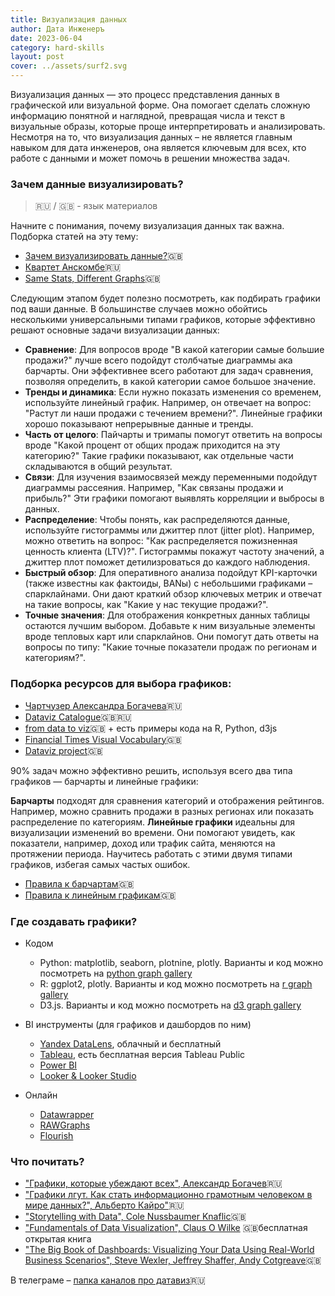 ```yaml
---
title: Визуализация данных
author: Дата Инженеръ
date: 2023-06-04
category: hard-skills
layout: post
cover: ../assets/surf2.svg
---
```


Визуализация данных — это процесс представления данных в графической или визуальной форме. Она помогает сделать сложную информацию понятной и наглядной, превращая числа и текст в визуальные образы, которые проще интерпретировать и анализировать.
Несмотря на то, что визуализация данных – не является главным навыком для дата инженеров, она является ключевым для всех, кто работе с данными и может помочь в решении множества задач.

### Зачем данные визуализировать?
> 🇷🇺 / 🇬🇧 - язык материалов

Начните с понимания, почему визуализация данных так важна. Подборка статей на эту тему:
- [Зачем визуализировать данные?](https://nastengraph.substack.com/p/why-you-should-always-visualize-your)🇬🇧
- [Квартет Анскомбе](https://habr.com/ru/articles/91128/)🇷🇺
- [Same Stats, Different Graphs](https://www.research.autodesk.com/publications/same-stats-different-graphs/)🇬🇧
    
Следующим этапом будет полезно посмотреть, как подбирать графики под ваши данные. В большинстве случаев можно обойтись несколькими универсальными типами графиков, которые эффективно решают основные задачи визуализации данных:
- **Сравнение**: Для вопросов вроде "В какой категории самые большие продажи?" лучше всего подойдут столбчатые диаграммы ака барчарты. Они эффективнее всего работают для задач сравнения, позволяя определить, в какой категории самое большое значение.
- **Тренды и динамика**: Если нужно показать изменения со временем, используйте линейный график. Например, он отвечает на вопрос: "Растут ли наши продажи с течением времени?". Линейные графики хорошо показывают непрерывные данные и тренды.
- **Часть от целого**: Пайчарты и тримапы помогут ответить на вопросы вроде "Какой процент от общих продаж приходится на эту категорию?" Такие графики показывают, как отдельные части складываются в общий результат.
- **Связи**: Для изучения взаимосвязей между переменными подойдут диаграммы рассеяния. Например, "Как связаны продажи и прибыль?" Эти графики помогают выявлять корреляции и выбросы в данных.
- **Распределение**: Чтобы понять, как распределяются данные, используйте гистограммы или джиттер плот (jitter plot). Например, можно ответить на вопрос: "Как распределяется пожизненная ценность клиента (LTV)?". Гистограммы покажут частоту значений, а джиттер плот поможет детилизроваться до каждого наблюдения. 
- **Быстрый обзор**: Для оперативного анализа подойдут KPI-карточки (также известны как фактоиды, BANы) с небольшими графиками – спарклайнами. Они дают краткий обзор ключевых метрик и отвечат на такие вопросы, как "Какие у нас текущие продажи?".
- **Точные значения**: Для отображения конкретных данных таблицы остаются лучшим выбором. Добавьте к ним визуальные элементы вроде тепловых карт или спарклайнов. Они помогут дать ответы на вопросы по типу: "Какие точные показатели продаж по регионам и категориям?".

### Подборка ресурсов для выбора графиков:
- [Чартчузер Александра Богачева](https://t.me/chartomojka/1259)🇷🇺
- [Dataviz Catalogue](https://datavizcatalogue.com/blog/chart-snapshot-dumbbell-plot/#google_vignette)🇬🇧🇷🇺
- [from data to viz](https://www.data-to-viz.com)🇬🇧 + есть примеры кода на R, Python, d3js
- [Financial Times Visual Vocabulary](https://github.com/Financial-Times/chart-doctor/blob/main/visual-vocabulary/README.md)🇬🇧
- [Dataviz project](https://datavizproject.com)🇬🇧

90% задач можно эффективно решить, используя всего два типа графиков — барчарты и линейные графики:

**Барчарты** подходят для сравнения категорий и отображения рейтингов. Например, можно сравнить продажи в разных регионах или показать распределение по категориям. 
**Линейные графики** идеальны для визуализации изменений во времени. Они помогают увидеть, как показатели, например, доход или трафик сайта, меняются на протяжении периода. 
Научитесь работать с этими двумя типами графиков, избегая самых частых ошибок. 
- [Правила к барчартам](https://nastengraph.substack.com/p/bar-charts-best-practices)🇬🇧
- [Правила к линейным графикам](https://nastengraph.substack.com/p/line-charts-best-practices)🇬🇧

### Где создавать графики?

- Кодом
  - Python: matplotlib, seaborn, plotnine, plotly. Варианты и код можно посмотреть на [python graph gallery](python-graph-gallery.com) 
  - R: ggplot2, plotly. Варианты и код можно посмотреть на [r graph gallery](r-graph-gallery.com)
  - D3.js. Варианты и код можно посмотреть на [d3 graph gallery](d3-graph-gallery.com)

- BI инструменты (для графиков и дашбордов по ним)
  - [Yandex DataLens](https://yandex.cloud/en/services/datalens), облачный и бесплатный
  - [Tableau](https://www.tableau.com), есть бесплатная версия Tableau Public
  - [Power BI](https://www.microsoft.com/en-us/power-platform/products/power-bi)
  - [Looker & Looker Studio](https://www.google.com/search?client=safari&rls=en&q=looker+studio&ie=UTF-8&oe=UTF-8)

- Онлайн
  - [Datawrapper](https://www.datawrapper.de)
  - [RAWGraphs](https://rawgraphs.io)
  - [Flourish](https://flourish.studio)

### Что почитать?
- ["Графики, которые убеждают всех", Александр Богачев](https://www.ozon.ru/product/grafiki-kotorye-ubezhdayut-vseh-2-e-dopolnennoe-i-pererabotannoe-izdanie-bogachev-1383550700/?asb=p5PxqYT9%252FktCyJwzoS7hgvMjCC07V%252Bm14BXIZ5%252F%252B48E%253D&asb2=9FMngIroklXmLTbdVFb9jYtwcYJH4xvxUjUJoWJehOn8Oi0sWzM4YVE2Y6yXxI2t&avtc=1&avte=2&avts=1713081061&keywords=%D0%93%D1%80%D0%B0%D1%84%D0%B8%D0%BA%D0%B8%2C+%D0%BA%D0%BE%D1%82%D0%BE%D1%80%D1%8B%D0%B5+%D1%83%D0%B1%D0%B5%D0%B6%D0%B4%D0%B0%D1%8E%D1%82+%D0%B2%D1%81%D0%B5%D1%85+%7C+%D0%91%D0%BE%D0%B3%D0%B0%D1%87%D0%B5%D0%B2+%D0%90%D0%BB%D0%B5%D0%BA%D1%81%D0%B0%D0%BD%D0%B4%D1%80+%D0%90%D0%BD%D0%B4%D1%80%D0%B5%D0%B5%D0%B2%D0%B8%D1%87)🇷🇺
- ["Графики лгут. Как стать информационно грамотным человеком в мире данных?", Альберто Кайро"](https://www.labirint.ru/books/857843/)🇷🇺
- ["Storytelling with Data", Cole Nussbaumer Knaflic](https://www.amazon.com/Storytelling-Data-Visualization-Business-Professionals/dp/1119002257)🇬🇧
- ["Fundamentals of Data Visualization", Claus O Wilke](https://clauswilke.com/dataviz/) 🇬🇧бесплатная открытая книга
- ["The Big Book of Dashboards: Visualizing Your Data Using Real-World Business Scenarios", Steve Wexler, Jeffrey Shaffer, Andy Cotgreave](https://www.amazon.ca/Big-Book-Dashboards-Visualizing-Real-World/dp/1119282713)🇬🇧

В телеграме – [папка каналов про датавиз](https://t.me/addlist/R_JRxzYACI41ZGRi)🇷🇺


